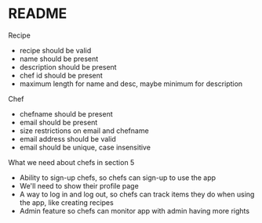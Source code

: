 # README

Recipe
- recipe should be valid
- name should be present
- description should be present
- chef id should be present
- maximum length for name and desc, maybe minimum for description

Chef
- chefname should be present
- email should be present
- size restrictions on email and chefname
- email address should be valid
- email should be unique, case insensitive

What we need about chefs in section 5
- Ability to sign-up chefs, so chefs can sign-up to use the app
- We'll need to show their profile page
- A way to log in and log out, so chefs can track items they do when using the app, like creating recipes
- Admin feature so chefs can monitor app with admin having more rights